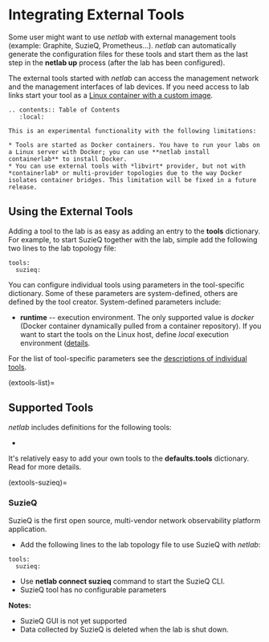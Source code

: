 # Integrating External Tools

Some user might want to use _netlab_ with external management tools (example: Graphite, SuzieQ, Prometheus...). _netlab_ can automatically generate the configuration files for these tools and start them as the last step in the **netlab up** process (after the lab has been configured).

The external tools started with _netlab_ can access the management network and the management interfaces of lab devices. If you need access to lab links start your tool as a [Linux container with a custom image](labs/clab.md#deploying-linux-containers).

```eval_rst
.. contents:: Table of Contents
   :local:
```

```{warning}
This is an experimental functionality with the following limitations:

* Tools are started as Docker containers. You have to run your labs on a Linux server with Docker; you can use **‌netlab install containerlab** to install Docker.
* You can use external tools with *‌libvirt* provider, but not with *‌containerlab* or multi-provider topologies due to the way Docker isolates container bridges. This limitation will be fixed in a future release.
```

## Using the External Tools

Adding a tool to the lab is as easy as adding an entry to the **tools** dictionary. For example, to start SuzieQ together with the lab, simple add the following two lines to the lab topology file:

```
tools:
  suzieq:
```

You can configure individual tools using parameters in the tool-specific dictionary. Some of these parameters are system-defined, others are defined by the tool creator. System-defined parameters include:

* **runtime** -- execution environment. The only supported value is *docker* (Docker container dynamically pulled from a container repository). If you want to start the tools on the Linux host, define *local* execution environment ([details](dev/extools.md).

For the list of tool-specific parameters see the [descriptions of individual tools](extools-list).

(extools-list)=
## Supported Tools

_netlab_ includes definitions for the following tools:

* [](extools-suzieq)

It's relatively easy to add your own tools to the **defaults.tools** dictionary. Read [](dev/extools.md) for more details.

(extools-suzieq)=
### SuzieQ

SuzieQ is the first open source, multi-vendor network observability platform application.

* Add the following lines to the lab topology file to use SuzieQ with _netlab_:

```
tools:
  suzieq:
```

* Use **netlab connect suzieq** command to start the SuzieQ CLI.
* SuzieQ tool has no configurable parameters

**Notes:**

* SuzieQ GUI is not yet supported
* Data collected by SuzieQ is deleted when the lab is shut down.
